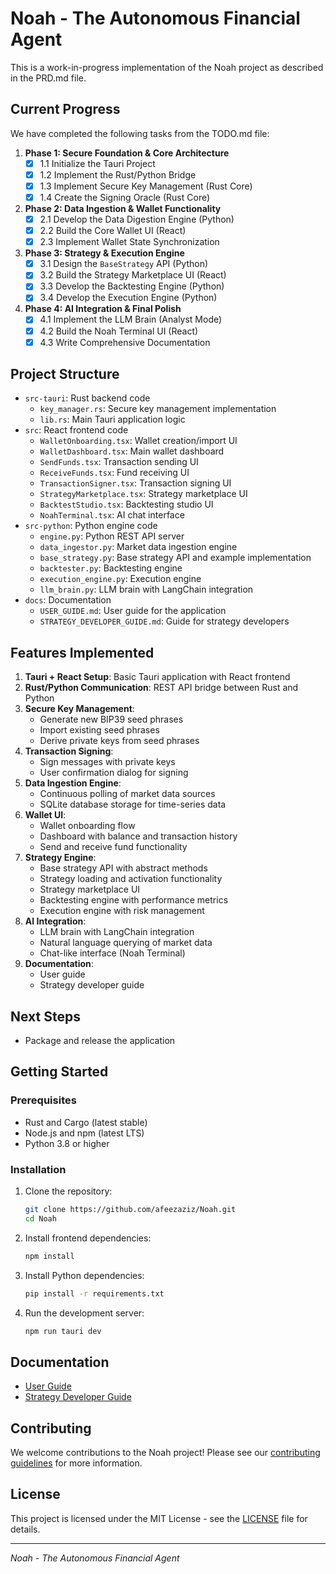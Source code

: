 # Noah - The Autonomous Financial Agent

This is a work-in-progress implementation of the Noah project as described in the PRD.md file.

## Current Progress

We have completed the following tasks from the TODO.md file:

1. **Phase 1: Secure Foundation & Core Architecture**
   - [x] 1.1 Initialize the Tauri Project
   - [x] 1.2 Implement the Rust/Python Bridge
   - [x] 1.3 Implement Secure Key Management (Rust Core)
   - [x] 1.4 Create the Signing Oracle (Rust Core)

2. **Phase 2: Data Ingestion & Wallet Functionality**
   - [x] 2.1 Develop the Data Digestion Engine (Python)
   - [x] 2.2 Build the Core Wallet UI (React)
   - [x] 2.3 Implement Wallet State Synchronization

3. **Phase 3: Strategy & Execution Engine**
   - [x] 3.1 Design the `BaseStrategy` API (Python)
   - [x] 3.2 Build the Strategy Marketplace UI (React)
   - [x] 3.3 Develop the Backtesting Engine (Python)
   - [x] 3.4 Develop the Execution Engine (Python)

4. **Phase 4: AI Integration & Final Polish**
   - [x] 4.1 Implement the LLM Brain (Analyst Mode)
   - [x] 4.2 Build the Noah Terminal UI (React)
   - [x] 4.3 Write Comprehensive Documentation

## Project Structure

- `src-tauri`: Rust backend code
  - `key_manager.rs`: Secure key management implementation
  - `lib.rs`: Main Tauri application logic
- `src`: React frontend code
  - `WalletOnboarding.tsx`: Wallet creation/import UI
  - `WalletDashboard.tsx`: Main wallet dashboard
  - `SendFunds.tsx`: Transaction sending UI
  - `ReceiveFunds.tsx`: Fund receiving UI
  - `TransactionSigner.tsx`: Transaction signing UI
  - `StrategyMarketplace.tsx`: Strategy marketplace UI
  - `BacktestStudio.tsx`: Backtesting studio UI
  - `NoahTerminal.tsx`: AI chat interface
- `src-python`: Python engine code
  - `engine.py`: Python REST API server
  - `data_ingestor.py`: Market data ingestion engine
  - `base_strategy.py`: Base strategy API and example implementation
  - `backtester.py`: Backtesting engine
  - `execution_engine.py`: Execution engine
  - `llm_brain.py`: LLM brain with LangChain integration
- `docs`: Documentation
  - `USER_GUIDE.md`: User guide for the application
  - `STRATEGY_DEVELOPER_GUIDE.md`: Guide for strategy developers

## Features Implemented

1. **Tauri + React Setup**: Basic Tauri application with React frontend
2. **Rust/Python Communication**: REST API bridge between Rust and Python
3. **Secure Key Management**:
   - Generate new BIP39 seed phrases
   - Import existing seed phrases
   - Derive private keys from seed phrases
4. **Transaction Signing**:
   - Sign messages with private keys
   - User confirmation dialog for signing
5. **Data Ingestion Engine**:
   - Continuous polling of market data sources
   - SQLite database storage for time-series data
6. **Wallet UI**:
   - Wallet onboarding flow
   - Dashboard with balance and transaction history
   - Send and receive fund functionality
7. **Strategy Engine**:
   - Base strategy API with abstract methods
   - Strategy loading and activation functionality
   - Strategy marketplace UI
   - Backtesting engine with performance metrics
   - Execution engine with risk management
8. **AI Integration**:
   - LLM brain with LangChain integration
   - Natural language querying of market data
   - Chat-like interface (Noah Terminal)
9. **Documentation**:
   - User guide
   - Strategy developer guide

## Next Steps

- Package and release the application

## Getting Started

### Prerequisites

- Rust and Cargo (latest stable)
- Node.js and npm (latest LTS)
- Python 3.8 or higher

### Installation

1. Clone the repository:
   ```bash
   git clone https://github.com/afeezaziz/Noah.git
   cd Noah
   ```

2. Install frontend dependencies:
   ```bash
   npm install
   ```

3. Install Python dependencies:
   ```bash
   pip install -r requirements.txt
   ```

4. Run the development server:
   ```bash
   npm run tauri dev
   ```

## Documentation

- [User Guide](USER_GUIDE.md)
- [Strategy Developer Guide](STRATEGY_DEVELOPER_GUIDE.md)

## Contributing

We welcome contributions to the Noah project! Please see our [contributing guidelines](CONTRIBUTING.md) for more information.

## License

This project is licensed under the MIT License - see the [LICENSE](LICENSE) file for details.

---
*Noah - The Autonomous Financial Agent*